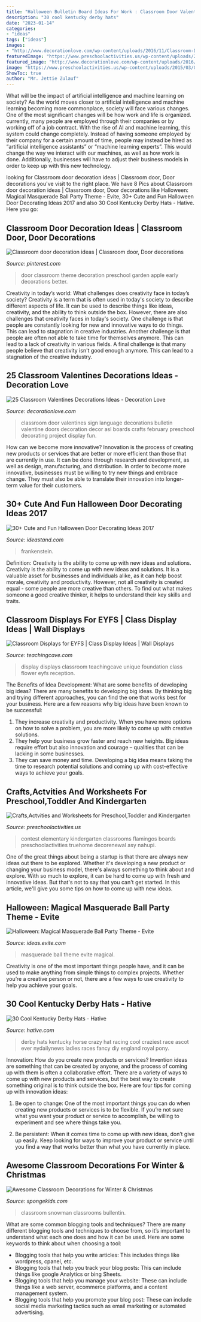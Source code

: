```yaml
---
title: "Halloween Bulletin Board Ideas For Work : Classroom Door Valentines Sign Language Decorations Bulletin Valentine Doors Decoration Decor Asl Boards Crafts February Preschool Decorating Project Display Fun"
description: "30 cool kentucky derby hats"
date: "2023-01-14"
categories:
- "ideas"
tags: ["ideas"]
images:
- "http://www.decorationlove.com/wp-content/uploads/2016/11/Classroom-Door-Sign-Language-Love.jpg"
featuredImage: "https://www.preschoolactivities.us/wp-content/uploads/2015/03/Owl-Christmas-Holiday-Classroom-Door.jpg"
featured_image: "http://www.decorationlove.com/wp-content/uploads/2016/11/Classroom-Door-Sign-Language-Love.jpg"
image: "https://www.preschoolactivities.us/wp-content/uploads/2015/03/Owl-Christmas-Holiday-Classroom-Door.jpg"
ShowToc: true
author: "Mr. Jettie Zulauf"
---
```



What will be the impact of artificial intelligence and machine learning on society?
As the world moves closer to artificial intelligence and machine learning becoming more commonplace, society will face various changes. One of the most significant changes will be how work and life is organized. currently, many people are employed through their companies or by working off of a job contract. With the rise of AI and machine learning, this system could change completely. Instead of having someone employed by their company for a certain amount of time, people may instead be hired as “artificial intelligence assistants” or “machine learning experts”. This would change the way we interact with our machines, as well as how work is done. Additionally, businesses will have to adjust their business models in order to keep up with this new technology.

	

		
looking for Classroom door decoration ideas | Classroom door, Door decorations you've visit to the right place. We have 8 Pics about Classroom door decoration ideas | Classroom door, Door decorations like Halloween: Magical Masquerade Ball Party Theme - Evite, 30+ Cute and Fun Halloween Door Decorating Ideas 2017 and also 30 Cool Kentucky Derby Hats - Hative. Here you go:
		
    
## Classroom Door Decoration Ideas | Classroom Door, Door Decorations

<img loading=lazy src="https://i.pinimg.com/736x/e2/43/6a/e2436aabaa815b5cd74d515e50a7e04c.jpg" onerror="this.onerror=null;this.src='https://tse2.mm.bing.net/th?id=OIP.h_UEKiS7MVvuSHF8KHIyJQHaNL&amp;pid=15.1';" alt="Classroom door decoration ideas | Classroom door, Door decorations">

_Source: pinterest.com_

>door classroom theme decoration preschool garden apple early decorations better. 

	

Creativity in today’s world: What challenges does creativity face in today’s society?
Creativity is a term that is often used in today's society to describe different aspects of life. It can be used to describe things like ideas, creativity, and the ability to think outside the box. However, there are also challenges that creativity faces in today's society. One challenge is that people are constantly looking for new and innovative ways to do things. This can lead to stagnation in creative industries. Another challenge is that people are often not able to take time for themselves anymore. This can lead to a lack of creativity in various fields. A final challenge is that many people believe that creativity isn't good enough anymore. This can lead to a stagnation of the creative industry.

    
## 25 Classroom Valentines Decorations Ideas - Decoration Love

<img loading=lazy src="http://www.decorationlove.com/wp-content/uploads/2016/11/Classroom-Door-Sign-Language-Love.jpg" onerror="this.onerror=null;this.src='https://tse2.mm.bing.net/th?id=OIP.HbwVXMbc5OvitVMkkd8ytwHaMe&amp;pid=15.1';" alt="25 Classroom Valentines Decorations Ideas - Decoration Love">

_Source: decorationlove.com_

>classroom door valentines sign language decorations bulletin valentine doors decoration decor asl boards crafts february preschool decorating project display fun. 

	

How can we become more innovative?
Innovation is the process of creating new products or services that are better or more efficient than those that are currently in use. It can be done through research and development, as well as design, manufacturing, and distribution. In order to become more innovative, businesses must be willing to try new things and embrace change. They must also be able to translate their innovation into longer-term value for their customers.

    
## 30+ Cute And Fun Halloween Door Decorating Ideas 2017

<img loading=lazy src="https://ideastand.com/wp-content/uploads/2016/10/halloween-door/34-halloween-door-decoration.jpg" onerror="this.onerror=null;this.src='https://tse4.mm.bing.net/th?id=OIP.NGPC3x8LjUDLoGyZGRJyGgHaKq&amp;pid=15.1';" alt="30+ Cute and Fun Halloween Door Decorating Ideas 2017">

_Source: ideastand.com_

>frankenstein. 

	

Definition: Creativity is the ability to come up with new ideas and solutions.
Creativity is the ability to come up with new ideas and solutions. It is a valuable asset for businesses and individuals alike, as it can help boost morale, creativity and productivity. However, not all creativity is created equal - some people are more creative than others. To find out what makes someone a good creative thinker, it helps to understand their key skills and traits.

    
## Classroom Displays For EYFS | Class Display Ideas | Wall Displays

<img loading=lazy src="https://www.teachingcave.com/wp-content/uploads/2013/10/display-flower-hands.jpg" onerror="this.onerror=null;this.src='https://tse2.mm.bing.net/th?id=OIP.Q950TOtmcxuNeKsCAD9lsgHaNJ&amp;pid=15.1';" alt="Classroom Displays for EYFS | Class Display Ideas | Wall Displays">

_Source: teachingcave.com_

>display displays classroom teachingcave unique foundation class flower eyfs reception. 

	

The Benefits of Idea Development: What are some benefits of developing big ideas?
There are many benefits to developing big ideas. By thinking big and trying different approaches, you can find the one that works best for your business. Here are a few reasons why big ideas have been known to be successful: 
1. They increase creativity and productivity. When you have more options on how to solve a problem, you are more likely to come up with creative solutions. 
2. They help your business grow faster and reach new heights. Big ideas require effort but also innovation and courage – qualities that can be lacking in some businesses. 
3. They can save money and time. Developing a big idea means taking the time to research potential solutions and coming up with cost-effective ways to achieve your goals.

    
## Crafts,Actvities And Worksheets For Preschool,Toddler And Kindergarten

<img loading=lazy src="https://www.preschoolactivities.us/wp-content/uploads/2015/03/Owl-Christmas-Holiday-Classroom-Door.jpg" onerror="this.onerror=null;this.src='https://tse3.mm.bing.net/th?id=OIP.ZQw0aZnqc5WeF6BAmtkUHAHaJ4&amp;pid=15.1';" alt="Crafts,Actvities and Worksheets for Preschool,Toddler and Kindergarten">

_Source: preschoolactivities.us_

>contest elementary kindergarten classrooms flamingos boards preschoolactivities truehome decorenewal asy nahupi. 

	

One of the great things about being a startup is that there are always new ideas out there to be explored. Whether it's developing a new product or changing your business model, there's always something to think about and explore. With so much to explore, it can be hard to come up with fresh and innovative ideas. But that's not to say that you can't get started. In this article, we'll give you some tips on how to come up with new ideas.

    
## Halloween: Magical Masquerade Ball Party Theme - Evite

<img loading=lazy src="http://ideas.evite.com/media/Magical-Masquerade-Ball-Mood-Board-1200.jpg" onerror="this.onerror=null;this.src='https://tse4.mm.bing.net/th?id=OIP.CxP8P_dgeqnCnN8mG0nl6AHaE8&amp;pid=15.1';" alt="Halloween: Magical Masquerade Ball Party Theme - Evite">

_Source: ideas.evite.com_

>masquerade ball theme evite magical. 

	

Creativity is one of the most important things people have, and it can be used to make anything from simple things to complex projects. Whether you’re a creative person or not, there are a few ways to use creativity to help you achieve your goals.

    
## 30 Cool Kentucky Derby Hats - Hative

<img loading=lazy src="https://hative.com/wp-content/uploads/2014/06/kentucky-derby-hats/5-kentucky-derby-hats.jpg" onerror="this.onerror=null;this.src='https://tse1.mm.bing.net/th?id=OIP.coIRTcfmXeOecTcaHGnGDgHaLH&amp;pid=15.1';" alt="30 Cool Kentucky Derby Hats - Hative">

_Source: hative.com_

>derby hats kentucky horse crazy hat racing cool craziest race ascot ever nydailynews ladies races fancy diy england royal pony. 

	

Innovation: How do you create new products or services?
Invention ideas are something that can be created by anyone, and the process of coming up with them is often a collaborative effort. There are a variety of ways to come up with new products and services, but the best way to create something original is to think outside the box. Here are four tips for coming up with innovation ideas:
1. Be open to change: One of the most important things you can do when creating new products or services is to be flexible. If you’re not sure what you want your product or service to accomplish, be willing to experiment and see where things take you.

2. Be persistent: When it comes time to come up with new ideas, don’t give up easily. Keep looking for ways to improve your product or service until you find a way that works better than what you have currently in place.

    
## Awesome Classroom Decorations For Winter &amp; Christmas

<img loading=lazy src="https://spongekids.com/wp-content/uploads/2016/11/christmas-bulletin-board/19-christmas-bulletin-board-ideas.jpg" onerror="this.onerror=null;this.src='https://tse2.mm.bing.net/th?id=OIP.vz_BV0zEjQhTS7_beSpoBAHaNI&amp;pid=15.1';" alt="Awesome Classroom Decorations for Winter &amp; Christmas">

_Source: spongekids.com_

>classroom snowman classrooms bullentin. 

	

What are some common blogging tools and techniques?
There are many different blogging tools and techniques to choose from, so it’s important to understand what each one does and how it can be used. Here are some keywords to think about when choosing a tool:
- Blogging tools that help you write articles: This includes things like wordpress, cpanel, etc.
- Blogging tools that help you track your blog posts: This can include things like google Analytics or bing Sheets.
- Blogging tools that help you manage your website: These can include things like a web server, ecommerce platforms, and a content management system. 
- Blogging tools that help you promote your blog post: These can include social media marketing tactics such as email marketing or automated advertising.

